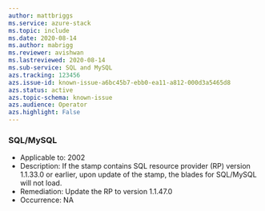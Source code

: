 ```yaml
---
author: mattbriggs
ms.service: azure-stack
ms.topic: include
ms.date: 2020-08-14
ms.author: mabrigg
ms.reviewer: avishwan
ms.lastreviewed: 2020-08-14
ms.sub-service: SQL and MySQL
azs.tracking: 123456
azs.issue-id: known-issue-a6bc45b7-ebb0-ea11-a812-000d3a5465d8
azs.status: active
azs.topic-schema: known-issue
azs.audience: Operator
azs.highlight: False
---
```

### SQL/MySQL

- Applicable to: 2002
- Description: If the stamp contains SQL resource provider (RP) version 1.1.33.0 or earlier, upon update of the stamp, the blades for SQL/MySQL will not load.
- Remediation: Update the RP to version 1.1.47.0
- Occurrence: NA